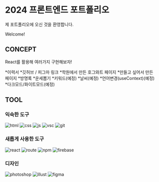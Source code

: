 # 2024 프론트엔드 포트폴리오
제 포트폴리오에 오신 것을 환영합니다.

Welcome!

## CONCEPT

React를 활용해 여러가지 구현해보자!

*이력서
*깃허브 / 피그마 링크
*학원에서 만든 호그와트 페이지
*만들고 싶어서 만든 페이지
  *방명록
  *운세뽑기
  *키워드(예정)
  *날씨(예정)
  *언어변경(useContext)(예정)
  *다크모드/화이트모드(예정)

## TOOL

### 익숙한 도구

![html](https://img.shields.io/badge/HTML-239120?style=for-the-badge&logo=html5&logoColor=white)
![css](https://img.shields.io/badge/CSS-239120?&style=for-the-badge&logo=css3&logoColor=white)
![js](https://img.shields.io/badge/JavaScript-F7DF1E?style=for-the-badge&logo=JavaScript&logoColor=white)
![vsc](https://img.shields.io/badge/Visual_Studio_Code-0078D4?style=for-the-badge&logo=visual%20studio%20code&logoColor=white)
![git](https://img.shields.io/badge/GIT-E44C30?style=for-the-badge&logo=git&logoColor=white)

### 새롭게 사용한 도구

![react](https://img.shields.io/badge/React-20232A?style=for-the-badge&logo=react&logoColor=61DAFB)
![route](https://img.shields.io/badge/React_Router-CA4245?style=for-the-badge&logo=react-router&logoColor=white)
![npm](https://img.shields.io/badge/npm-CB3837?style=for-the-badge&logo=npm&logoColor=white)
![firebase](https://img.shields.io/badge/Firebase-039BE5?style=for-the-badge&logo=Firebase&logoColor=white)

### 디자인

![photoshop](https://img.shields.io/badge/Adobe%20Photoshop-31A8FF?style=for-the-badge&logo=Adobe%20Photoshop&logoColor=black)
![illust](https://img.shields.io/badge/Adobe%20Illustrator-FF9A00?style=for-the-badge&logo=adobe%20illustrator&logoColor=white)
![figma](https://img.shields.io/badge/Figma-F24E1E?style=for-the-badge&logo=figma&logoColor=white)